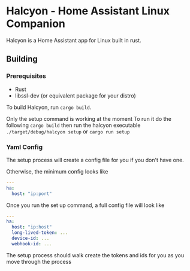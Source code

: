 # Halcyon - Home Assistant Linux Companion

Halcyon is a Home Assistant app for Linux built in rust.

## Building

### Prerequisites

* Rust
* libssl-dev (or equivalent package for your distro)

To build Halcyon, run `cargo build`.

Only the setup command is working at the moment
To run it do the following
`cargo build` then run the halcyon executable
`./target/debug/halcyon setup`
or
`cargo run setup`


### Yaml Config

The setup process will create a config file for you if you don't have one.

Otherwise, the minimum config looks like
```yaml
---
ha:
  host: "ip:port"
```


Once you run the set up command, a full config file will look like
```yaml
---
ha:
  host: "ip:host"
  long-lived-token: ...
  device-id: ...
  webhook-id: ...
```
The setup process should walk create the tokens and ids for you as you move through the process